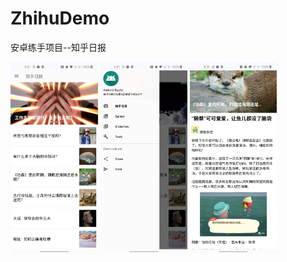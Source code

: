 # ZhihuDemo

安卓练手项目--知乎日报

<img src="img/1.jpeg" alt="1" style="zoom:30%;" />



<img src="img/2.jpeg" alt="2" style="zoom:30%;" />

<img src="img/3.jpeg" alt="3" style="zoom:30%;" />